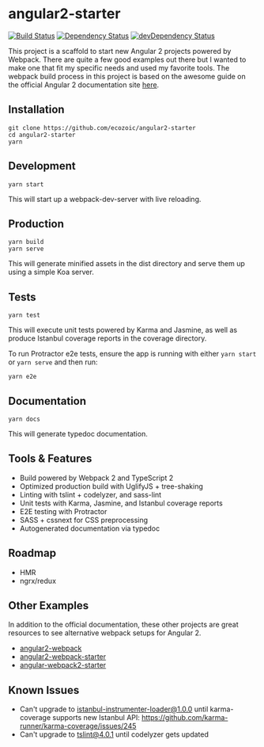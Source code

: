 # angular2-starter
[![Build Status](https://travis-ci.org/ecozoic/angular2-starter.svg?branch=master)](https://travis-ci.org/ecozoic/angular2-starter) [![Dependency Status](https://david-dm.org/ecozoic/angular2-starter.svg)](https://david-dm.org/ecozoic/angular2-starter) [![devDependency Status](https://david-dm.org/ecozoic/angular2-starter/dev-status.png)](https://david-dm.org/ecozoic/angular2-starter?type=dev)

This project is a scaffold to start new Angular 2 projects powered by Webpack. There are quite a few good examples out there but I wanted to make one that fit my specific needs and used my favorite tools. The webpack build process in this project is based on the awesome guide on the official Angular 2 documentation site [here](https://angular.io/docs/ts/latest/guide/webpack.html).

## Installation
```
git clone https://github.com/ecozoic/angular2-starter
cd angular2-starter
yarn
```

## Development
```
yarn start
```

This will start up a webpack-dev-server with live reloading.

## Production
```
yarn build
yarn serve
```

This will generate minified assets in the dist directory and serve them up using a simple Koa server.

## Tests
```
yarn test
```

This will execute unit tests powered by Karma and Jasmine, as well as produce Istanbul coverage reports in the coverage directory.

To run Protractor e2e tests, ensure the app is running with either ```yarn start``` or ```yarn serve``` and then run:
```
yarn e2e
```

## Documentation
```
yarn docs
```

This will generate typedoc documentation.


## Tools & Features
* Build powered by Webpack 2 and TypeScript 2
* Optimized production build with UglifyJS + tree-shaking
* Linting with tslint + codelyzer, and sass-lint
* Unit tests with Karma, Jasmine, and Istanbul coverage reports
* E2E testing with Protractor
* SASS + cssnext for CSS preprocessing
* Autogenerated documentation via typedoc

## Roadmap
* HMR
* ngrx/redux

## Other Examples
In addition to the official documentation, these other projects are great resources to see alternative webpack setups for Angular 2.
* [angular2-webpack](https://github.com/preboot/angular2-webpack)
* [angular2-webpack-starter](https://github.com/AngularClass/angular2-webpack-starter)
* [angular-webpack2-starter](https://github.com/qdouble/angular-webpack2-starter)

## Known Issues
* Can't upgrade to istanbul-instrumenter-loader@1.0.0 until karma-coverage supports new Istanbul API: https://github.com/karma-runner/karma-coverage/issues/245
* Can't upgrade to tslint@4.0.1 until codelyzer gets updated